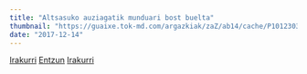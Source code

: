 ```yaml
---
title: "Altsasuko auziagatik munduari bost buelta"
thumbnail: "https://guaixe.tok-md.com/argazkiak/zaZ/ab14/cache/P1012303_content.jpg"
date: "2017-12-14"
---
```

[Irakurri](https://guaixe.eus/altsasu/1513280275624-altsasuko-auziagatik-preso-13-hilabete-munduari-bost-buelta-bisitetan)
[Entzun](https://guaixe.eus/altsasu/1513281047899-polizia-muntaiaren-zifrak-salatu-dituzte)
[Irakurri](https://guaixe.eus/altsasu/1513340041504-gazte-presoei-gutunak-idazteko-deia-egin-dute)
